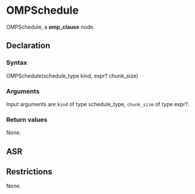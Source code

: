 <!-- This is an automatically generated file. Do not edit it manually. -->

# OMPSchedule

OMPSchedule, a **omp_clause** node.

## Declaration

### Syntax

OMPSchedule(schedule_type kind, expr? chunk_size)

### Arguments
Input arguments are `kind` of type schedule_type, `chunk_size` of type expr?.

### Return values

None.

## ASR

<!-- Generate ASR using pickle. -->

## Restrictions

<!-- Generated from asr_verify.cpp. -->
None.